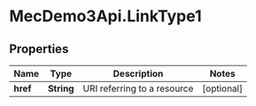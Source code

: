 # MecDemo3Api.LinkType1

## Properties
Name | Type | Description | Notes
------------ | ------------- | ------------- | -------------
**href** | **String** | URI referring to a resource | [optional] 


